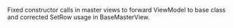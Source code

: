 Fixed constructor calls in master views to forward ViewModel to base class and corrected SetRow usage in BaseMasterView.

